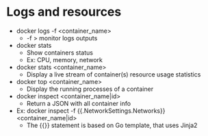 # Logs and resources
- docker logs -f <container_name>
  - -f > monitor logs outputs
- docker stats
  - Show containers status
  - Ex: CPU, memory, network
- docker stats <container_name>
  - Display a live stream of container(s) resource usage statistics
- docker top <container_name>
  - Display the running processes of a container
- docker inspect <container_name|id>
  - Return a JSON with all container info
- Ex: docker inspect -f {{.NetworkSettings.Networks}} <container_name|id>
  - The {{}} statement is based on Go template, that uses Jinja2
